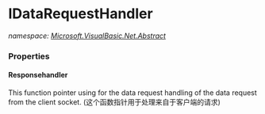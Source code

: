 ﻿# IDataRequestHandler
_namespace: <a href="#" onClick="load('/docs/Microsoft.VisualBasic.Net.Abstract/index.md')">Microsoft.VisualBasic.Net.Abstract</a>_






### Properties

#### Responsehandler
This function pointer using for the data request handling of the data request from the client socket.
 (这个函数指针用于处理来自于客户端的请求)
